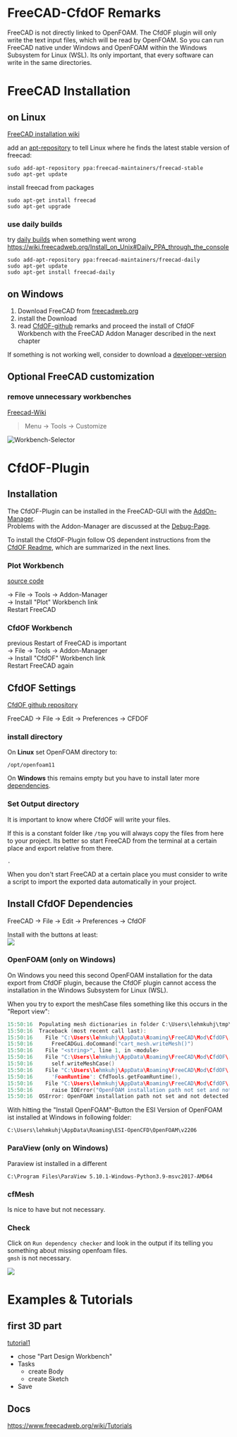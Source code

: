 
FreeCAD-CfdOF Remarks
==============================================================================

FreeCAD is not directly linked to OpenFOAM. 
The CfdOF plugin will only write the text input files, which will be read by OpenFOAM. 
So you can run FreeCAD native under Windows and OpenFOAM within the Windows Subsystem for Linux (WSL). 
Its only important, that every software can write in the same directories.  


FreeCAD Installation
==============================================================================

on Linux
---------------------------------------------------------------------
[FreeCAD installation wiki](https://www.freecadweb.org/wiki/Install_on_Unix)

add an [apt-repository] to tell Linux where he finds the latest stable version of freecad: 

    sudo add-apt-repository ppa:freecad-maintainers/freecad-stable
    sudo apt-get update

[apt-repository]: https://launchpad.net/~freecad-maintainers/+archive/ubuntu/freecad-stable


install freecad from packages 

    sudo apt-get install freecad
    sudo apt-get upgrade


### use daily builds
try [daily builds] when something went wrong  
https://wiki.freecadweb.org/Install_on_Unix#Daily_PPA_through_the_console  

    sudo add-apt-repository ppa:freecad-maintainers/freecad-daily
    sudo apt-get update
    sudo apt-get install freecad-daily

[daily builds]: https://launchpad.net/~freecad-maintainers/+archive/ubuntu/freecad-daily



on Windows
---------------------------------------------------------------------
1. Download FreeCAD from [freecadweb.org](https://www.freecadweb.org/downloads.php) 
2. install the Download
3. read [CfdOF-github](https://github.com/jaheyns/CfdOF) remarks and proceed the install of CfdOF Workbench with the FreeCAD Addon Manager described in the next chapter

If something is not working well, consider to download a [developer-version](https://github.com/FreeCAD/FreeCAD/releases/)  



Optional FreeCAD customization
------------------------------------------------------------------------------

### remove unnecessary workbenches
[Freecad-Wiki](https://www.freecadweb.org/wiki/Interface_Customization)  

>Menu -> Tools -> Customize  

![Workbench-Selector](./../resources/freecad-workbench-selector.png)  



CfdOF-Plugin
==============================================================================

Installation
---------------------------------------------------------------------
The CfdOF-Plugin can be installed in the FreeCAD-GUI with the [AddOn-Manager](https://wiki.freecadweb.org/Std_AddonMgr).  
Problems with the Addon-Manager are discussed at the [Debug-Page](https://github.com/FreeCAD/FreeCAD-addons).   

To install the CfdOF-Plugin follow OS dependent instructions from the [CfdOF Readme](https://github.com/jaheyns/CfdOF), which are summarized in the next lines.  


### Plot Workbench
[source code](https://github.com/FreeCAD/freecad.plot)  

-> File -> Tools -> Addon-Manager  
-> Install "Plot" Workbench link  
Restart FreeCAD  


### CfdOF Workbench
previous Restart of FreeCAD is important  
-> File -> Tools -> Addon-Manager  
-> Install "CfdOF" Workbench link  
Restart FreeCAD again  



CfdOF Settings
---------------------------------------------------------------------
[CfdOF github repository](https://github.com/jaheyns/CfdOF)  

FreeCAD -> File -> Edit -> Preferences -> CFDOF


### install directory
On **Linux** set OpenFOAM directory to: 
~~~
/opt/openfoam11
~~~

On **Windows** this remains empty but you have to install later more [dependencies](#openfoam-only-on-windows).  


### Set Output directory 
It is important to know where CfdOF will write your files. 

If this is a constant folder like `/tmp` you will always copy the files from here to your project. 
Its better so start FreeCAD from the terminal at a certain place and export relative from there.  

    .

When you don't start FreeCAD at a certain place you must consider to write a script to import the exported data automatically in your project. 



Install CfdOF Dependencies
---------------------------------------------------------------------
FreeCAD -> File -> Edit -> Preferences -> CfdOF

Install with the buttons at least:  
![](./../resources/cfdof-settings-windows.jpg)


### OpenFOAM (only on Windows)
On Windows you need this second OpenFOAM installation for the data export from CfdOF plugin, because the CfdOF plugin cannot access the installation in the Windows Subsystem for Linux (WSL).  

When you try to export the meshCase files something like this occurs in the "Report view":  
~~~c
15:50:16  Populating mesh dictionaries in folder C:\Users\lehmkuhj\tmp\meshCase
15:50:16  Traceback (most recent call last):
15:50:16    File "C:\Users\lehmkuhj\AppData\Roaming\FreeCAD\Mod\CfdOF\.\CfdOF\Mesh\TaskPanelCfdMesh.py", line 222, in writeMesh
15:50:16      FreeCADGui.doCommand("cart_mesh.writeMesh()")
15:50:16    File "<string>", line 1, in <module>
15:50:16    File "C:\Users\lehmkuhj\AppData\Roaming\FreeCAD\Mod\CfdOF\.\CfdOF\Mesh\CfdMeshTools.py", line 84, in writeMesh
15:50:16      self.writeMeshCase()
15:50:16    File "C:\Users\lehmkuhj\AppData\Roaming\FreeCAD\Mod\CfdOF\.\CfdOF\Mesh\CfdMeshTools.py", line 693, in writeMeshCase
15:50:16      'FoamRuntime': CfdTools.getFoamRuntime(),
15:50:16    File "C:\Users\lehmkuhj\AppData\Roaming\FreeCAD\Mod\CfdOF\.\CfdOF\CfdTools.py", line 584, in getFoamRuntime
15:50:16      raise IOError("OpenFOAM installation path not set and not detected")
15:50:16  OSError: OpenFOAM installation path not set and not detected
~~~

With hitting the "Install OpenFOAM"-Button the ESI Version of OpenFOAM ist installed at Windows in following folder:  

    C:\Users\lehmkuhj\AppData\Roaming\ESI-OpenCFD\OpenFOAM\v2206


### ParaView (only on Windows)
Paraview ist installed in a different 

    C:\Program Files\ParaView 5.10.1-Windows-Python3.9-msvc2017-AMD64


### cfMesh
Is nice to have but not necessary.  


### Check 
Click on `Run dependency checker` and look in the output if its telling you something about missing openfoam files.  
`gmsh` is not necessary. 

![](./../resources/dependency-checker-output.png)



Examples & Tutorials
==============================================================================

first 3D part
---------------------------------------------------------------------

[tutorial1](https://www.freecadweb.org/wiki/Creating_a_simple_part_with_PartDesign)  

* chose "Part Design Workbench"
* Tasks
    * create Body
    * create Sketch
* Save


Docs
---------------------------------------------------------------------

https://www.freecadweb.org/wiki/Tutorials
